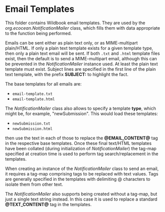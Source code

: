 # Email Templates

This folder contains Wildbook email templates. They are used by the
*org.ecocean.NotificationMailer* class, which fills them with data appropriate
to the function being performed.

Emails can be sent either as plain text only, or as MIME-multipart plain/HTML.
If only a plain text template exists for a given template type, then only a
plain text email will be sent. If both ```.txt``` and ```.html``` template files
exist, then the default is to send a MIME-multipart email, although this can be
prevented in the *NotificationMailer* instance used. At least the plain text
template must exist. Subject lines are specified in the first line of the plain
text template, with the prefix **SUBJECT:** to highlight the fact.

The base templates for all emails are:

* ```email-template.txt```
* ```email-template.html```

The *NotificationMailer* class also allows to specify a template **type**, which
might be, for example, "newSubmission". This would load these templates:

* ```newSubmission.txt```
* ```newSubmission.html```

then use the text in each of those to replace the **@EMAIL_CONTENT@** tag in the
respective base templates. Once these final text/HTML templates have been
collated (during initialization of *NotificationMailer*) the tag-map specified
at creation time is used to perform tag search/replacement in the templates.

When creating an instance of the *NotificationMailer* class to send an email, it
requires a tag-map comprising tags to be replaced with text values. Tags are
generally specified in the templates with delimiting @ characters to isolate
them from other text.

The *NotificationMailer* also supports being created without a tag-map, but just
a single text string instead. In this case it is used to replace a standard
**@TEXT_CONTENT@** tag in the templates.
